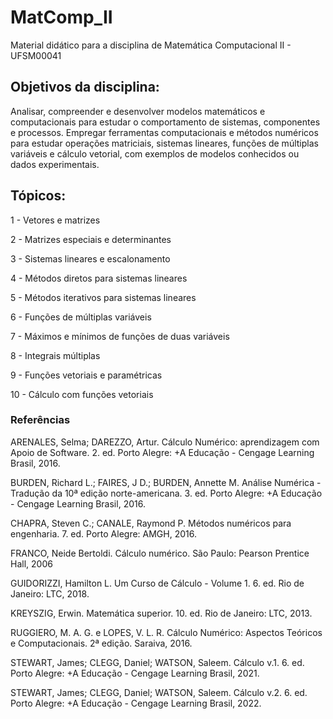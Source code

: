 # MatComp_II
Material didático para a disciplina de Matemática Computacional II - UFSM00041

## Objetivos da disciplina:
Analisar, compreender e desenvolver modelos matemáticos e computacionais para estudar o comportamento de sistemas, componentes e processos. Empregar ferramentas computacionais e métodos numéricos para estudar operações matriciais, sistemas lineares, funções de múltiplas variáveis e cálculo vetorial, com exemplos de modelos conhecidos ou dados experimentais.

## Tópicos:

1 - Vetores e matrizes

2 - Matrizes especiais e determinantes

3 - Sistemas lineares e escalonamento

4 - Métodos diretos para sistemas lineares

5 - Métodos iterativos para sistemas lineares

6 - Funções de múltiplas variáveis

7 - Máximos e mínimos de funções de duas variáveis

8 - Integrais múltiplas

9 - Funções vetoriais e paramétricas

10 - Cálculo com funções vetoriais

### Referências

ARENALES, Selma; DAREZZO, Artur. Cálculo Numérico: aprendizagem com Apoio de Software. 2. ed. Porto Alegre: +A Educação - Cengage Learning Brasil, 2016. 

BURDEN, Richard L.; FAIRES, J D.; BURDEN, Annette M. Análise Numérica - Tradução da 10ª edição norte-americana. 3. ed. Porto Alegre: +A Educação - Cengage Learning Brasil, 2016. 

CHAPRA, Steven C.; CANALE, Raymond P. Métodos numéricos para engenharia. 7. ed. Porto Alegre: AMGH, 2016.

FRANCO, Neide Bertoldi. Cálculo numérico. São Paulo: Pearson Prentice Hall, 2006

GUIDORIZZI, Hamilton L. Um Curso de Cálculo - Volume 1. 6. ed. Rio de Janeiro: LTC, 2018. 

KREYSZIG, Erwin. Matemática superior. 10. ed. Rio de Janeiro: LTC, 2013.

RUGGIERO, M. A. G. e LOPES, V. L. R. Cálculo Numérico: Aspectos Teóricos e Computacionais. 2ª edição. Saraiva, 2016.

STEWART, James; CLEGG, Daniel; WATSON, Saleem. Cálculo v.1. 6. ed. Porto Alegre: +A Educação - Cengage Learning Brasil, 2021. 

STEWART, James; CLEGG, Daniel; WATSON, Saleem. Cálculo v.2. 6. ed. Porto Alegre: +A Educação - Cengage Learning Brasil, 2022. 
